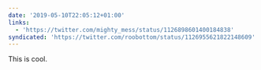 ```yaml
---
date: '2019-05-10T22:05:12+01:00'
links:
  - 'https://twitter.com/mighty_mess/status/1126898601400184838'
syndicated: 'https://twitter.com/roobottom/status/1126955621822148609'
---
```

This is cool. 
